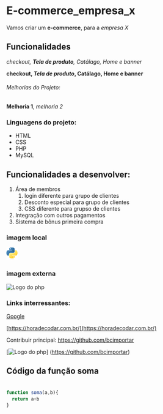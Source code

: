 # E-commerce_empresa_x

Vamos criar um **e-commerce**, para a _empresa X_

## Funcionalidades

_checkout, **Tela de produto**, Catálago, Home e banner_

**checkout, _Tela de produto_, Catálago, Home e banner**

###### Melhorias do Projeto:

**Melhoria 1**, _melhoria 2_

### Linguagens do projeto:

- HTML
- CSS
- PHP
- MySQL

## Funcionalidades a desenvolver:

1.  Área de membros
    1. login diferente para grupo de clientes
    2. Desconto especial para grupo de clientes
    3. CSS diferente para grupso de clientes
2.  Integração com outros pagamentos
3.  Sistema de bônus primeira compra

### imagem local

![logo do python](img/python.png)
### imagem externa
![Logo do php](https://upload.wikimedia.org/wikipedia/commons/thumb/2/27/PHP-logo.svg/711px-PHP-logo.svg.png)


### Links interressantes: 
[Google](https://www.google.com.br/)

[https://horadecodar.com.br/](https://horadecodar.com.br/)

Contribuir principal: https://github.com/bcimportar

[![Logo do php](https://upload.wikimedia.org/wikipedia/commons/thumb/2/27/PHP-logo.svg/711px-PHP-logo.svg.png)]
(https://github.com/bcimportar)

## Código da função soma

```javascript

function soma(a,b){
  return a+b
}

 ```